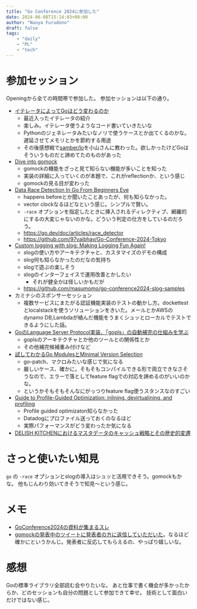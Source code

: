 ```yaml
---
title: "Go Conference 2024に参加した"
date: 2024-06-08T15:14:03+09:00
author: "Naoya Furudono"
draft: false
tags:
    - "daily"
    - "PL"
    - "tech"
---
```


# 参加セッション
 
Openingから全ての時間帯で参加した。
参加セッションは以下の通り。

- [イテレータによってGoはどう変わるのか]()
    - 最近入ったイテレータの紹介
    - 楽しみ。イテレータ使うようなコード書いていきたいな
    - Pythonのジェネレータみたいなノリで使うケースとか出てくるのかな。遅延させてメモリとかを節約する用途
    - その後感想戦で[samber/lo](https://github.com/samber/lo)を小山さんに教わった。欲しかったけどGoはそういうものだと諦めてたのものがあった
- [Dive into gomock](https://gocon.jp/2024/sessions/1/)
    - gomockの機能をざっと見て知らない機能が多いことを知った
    - 実装の詳細に入っていくのが本題で、これがreflectionか、という感じ
    - gomockの見る目が変わった
- [Data Race Detection In Go From Beginners Eye](https://gocon.jp/2024/sessions/5/)
    - happens beforeとか聞いたことあったが、何も知らなかった。
    - vector clockなるほどなという感じ。シンプルで賢い。
    - `-race` オプションを指定したときに挿入されるディレクティブ、網羅的にするの大変じゃないのかな。どういう判定の仕方をしているのだろう。
    - <https://go.dev/doc/articles/race_detector>
    - <https://github.com/97vaibhav/Go-Conference-2024-Tokyo>
- [Custom logging with slog: Making Logging Fun Again!](https://gocon.jp/2024/sessions/4/)
    - slogの使い方やアーキテクチャと、カスタマイズのデモの構成
    - slog何も知らなかったのだなの気持ち
    - slogで遊ぶの楽しそう
    - slogのインターフェイスで運用改善とかしたい
        - それが健全かは怪しいかもだが
    - <https://github.com/masumomo/go-conference2024-slog-samples>
- カミナシのスポンサーセッション
    - 複数サービスにまたがる認証機能実装のテストの動かし方。dockettestとlocalstackを使うソリューションをきいた。メールとかAWSのdynamo DB,Lambdaが絡んだ機能をうまくシュッとローカルでテストできるようにした話。
- [GoのLanguage Server Protocol実装、「gopls」の自動補完の仕組みを学ぶ](https://gocon.jp/2024/sessions/8/)
    - goplsのアーキテクチャとか他のツールとの関係性とか
    - その他補完候補重み付けなど
- [試してわかるGo ModulesとMinimal Version Selection]()
    - go-patch、マクロみたいな感じで気になる
    - 厳しいケース、確かに。そもそもコンパイルできる形で両立できなさそうなので、エラーで落としてfeature flagでの対応を諦めるのがいいのかな。
    - というかそもそもそんなにがっつりfeature flag使うスタンスなのすごい
- [Guide to Profile-Guided Optimization: inlining, devirtualining, and profiling]()
    - Profile guided optimizaton知らなかった
    - Datadogにプロファイル送っておくのなるほど
    - 実際パフォーマンスがどう変わったか気になる
- [DELISH KITCHENにおけるマスタデータのキャッシュ戦略とその歴史的変遷](https://gocon.jp/2024/sessions/23/)

# さっと使いたい知見

`go` の `-race` オプションとslogの導入はシュッと活用できそう。gomockもかな。
他もじんわり効いてきそうで知見〜という感じ。

# メモ

- [GoConference2024の資料が集まるスレ](https://zenn.dev/miyataka/scraps/cc37aa7918944f)
- [gomockの発表中のツイートに発表者の方に返信していただいた](https://blog.utgw.net/entry/2024/06/08/181746)。なるほど確かにというかんじ。発表者に反応してもらえるの、やっぱり嬉しいな。

# 感想

Goの標準ライブラリ全部読む会やりたいな。
あと仕事で書く機会が多かったからか、どのセッションも自分の問題として参加できて幸せ。
技術として面白いだけではない感じ。

